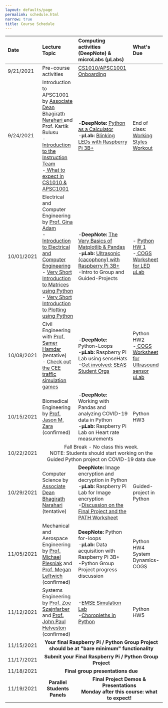 ```yaml
---
layout: defaults/page
permalink: schedule.html
narrow: true
title: Course Schedule
---
```


<table>
  <thead>
    <tr>
      <th style="text-align: left">Date</th>
      <th style="text-align: left">Lecture Topic</th>
      <th style="text-align: left">Computing activities (DeepNote) & microLabs (&mu;Labs)</th>
      <th style="text-align: left">What's Due</th>
    </tr>
  </thead>
  <tbody>
    <tr>
      <td style="text-align: left">9/21/2021</td>
      <td style="text-align: left">Pre-course activities</td>
      <td style="text-align: left"><a href="labs/week0-onboarding.html">CS1010/APSC1001 Onboarding </a></td>
      <td> </td>
    </tr>
    <tr>
      <td style="text-align: left">9/24/2021</td>
      <td style="text-align: left">Introduction to APSC1001 by <a href="https://www.seas.gwu.edu/bhagirath-narahari" target="_blank">Associate Dean Bhagirath Narahari </a> and Prof. Kartik Bulusu <br>- <a href="contact.html">Introduction to the Instruction Team</a><br>-<a href="{{ site.baseurl }}{% link files/BulusuIntroAPSC1001_09242021.pdf %}" target="_blank"> What to expect in CS1010 & APSC1001 </a><br></td>
      <td style="text-align: left">-<strong>DeepNote:</strong> <a href="labs/week1-python.html">Python as a Calculator </a><br>-<strong>&mu;Lab:</strong> <a href="{{ site.baseurl }}{% link files/Deck3_IntroRPi3BplusLED_Module2_09242021.pdf %}" target="_blank">Blinking LEDs with Raspberry Pi 3B+</a></td>
      <td style="text-align: left"> End of class: <a href="https://docs.google.com/forms/d/e/1FAIpQLSfN_wKwb7h0_DHXS8olXMRO915r9P1mVut2aueyIXuNXvYFSg/viewform?usp=sf_link" target="_blank">Working Styles Workout</a></td>
    </tr>
    <tr>
      <td style="text-align: left">10/01/2021</td>
      <td style="text-align: left">Electrical and Computer Engineering by <a href="https://www.seas.gwu.edu/gina-adam" target="_blank">Prof. Gina Adam</a><br>- <a href="{{ site.baseurl }}{% link files/APSC-1001-ECE-2021.pdf %}" target="_blank"> Introduction to Electrical and Computer Engineering </a><br>- <a href="{{ site.baseurl }}{% link files/Deck1_Matrices_Module2_10012021.pdf %}" target="_blank"> Very Short Introduction to Matrices using Python </a><br> - <a href="{{ site.baseurl }}{% link files/Deck2_Plotting_Module2_10012021.pdf %}" target="_blank"> Very Short Introduction to Plotting using Python </a></td>
      <td style="text-align: left">-<strong>DeepNote:</strong> <a href="labs/week2-python.html">The Very Basics of Matplotlib & Pandas </a><br>-<strong>&mu;Lab:</strong> <a href="{{ site.baseurl }}{% link files/Deck3_RPi3BplusUltrasound_Module2_10012021.pdf %}" target="_blank">Ultrasonic (cacophony) with Raspberry Pi 3B+ </a><br>-Intro to Group and Guided-Projects</td>
      <td>- <a href="/files/HW1.ipynb" target="_blank">Python HW 1</a><br>-<a href="https://docs.google.com/forms/d/e/1FAIpQLSdcr88Ta_iaXymUxEhX4O4Ul39PCDgPQGNqttiUw5QvvX2f4w/viewform?usp=sf_link" target="_blank"> COGS Worksheet for LED &mu;Lab</a></td>
    </tr>
   <tr>
      <td style="text-align: left">10/08/2021</td>
      <td style="text-align: left">Civil Engineering with <a href="https://transportation.seas.gwu.edu/" target="_blank">Prof. Samer Hamdar </a> (tentative) <br>- <a href="/files/cee_activities.pdf">Check out the CEE traffic simulation games</a></td>
      <td style="text-align: left">-<strong>DeepNote:</strong> Python-Loops<br>-<strong>&mu;Lab:</strong> Raspberry Pi Lab using senseHats<br>-<a href="files/student_orgs.pdf">Get involved: SEAS Student Orgs</a></td>
      <td>Python HW2<br>-<a href="https://docs.google.com/forms/d/e/1FAIpQLSeVh2moyzVuaAS5w5hLRXEmbzjHWiXBj9sGD-XDuSyXQXmxTQ/viewform?usp=sf_link" target="_blank"> COGS Worksheet for Ultrasound sensor &mu;Lab</a></td>
    </tr>
    <tr>
      <td style="text-align: left">10/15/2021</td>
      <td style="text-align: left">Biomedical Engineering by <a href="https://www.seas.gwu.edu/jason-m-zara" target="_blank">Prof. Jason M. Zara </a> (confirmed) </td>
      <td style="text-align: left">-<strong>DeepNote:</strong> Working with Pandas and analyzing COVID-19 data in Python<br>-<strong>&mu;Lab:</strong> Raspberry Pi Lab on Heart rate measurements</td>
      <td>Python HW3</td>
    </tr>
    <tr>
      <td style="text-align: left">10/22/2021</td>
      <td style="text-align: center" colspan="3">Fall Break - No class this week.<br>NOTE: Students should start working on the Guided Python project on COVID-19 data due</td> 
    </tr>
    <tr>
      <td style="text-align: left">10/29/2021</td>
      <td style="text-align: left">Computer Science by <a href="https://www.seas.gwu.edu/bhagirath-narahari" target="_blank">Associate Dean Bhagirath Narahari </a> (tentative) </td>
      <td style="text-align: left"><strong>DeepNote:</strong> Image encryption and decryption in Python<br>-<strong>&mu;Lab:</strong> Raspberry Pi Lab for Image encryption<br>-<a href="/files/path_statement.pdf" target="_blank">Discussion on the Final Project and the PATH Worksheet</a></td>
      <td>Guided-project in Python</td>
    </tr>
    <tr>
      <td style="text-align: left">11/05/2021</td>
      <td style="text-align: left">Mechanical and Aerospace Engineering by <a href="https://www.seas.gwu.edu/michael-w-plesniak" target="_blank">Prof. Michael Plesniak</a> and <a href="https://leftwichlab.seas.gwu.edu/" target="_blank">Prof. Megan Leftwich</a> (confirmed) </td>
      <td style="text-align: left"><strong>DeepNote:</strong> Python for-loops<br>-<strong>&mu;Lab:</strong> Data acquisition with Raspberry Pi 3B+<br>-Python Group Project progress discussion</td>
      <td>Python HW4<br>System Dynamics-COGS</td>
    </tr>
    <tr>
      <td style="text-align: left">11/12/2021</td>
      <td style="text-align: left">Systems Engineering by <a href="https://www2.seas.gwu.edu/~zszajnfa/" target="_blank">Prof. Zoe Szajnfarber</a> and <a href="https://www.jhelvy.com/" target="_blank">Prof. John Paul Helveston</a> (confirmed) </td>
      <td style="text-align: left">-<a href="labs/week4-emse-lab.html">EMSE Simulation Lab</a><br>-<a href="labs/week4-python.html">Choropleths in Python</a></td>
      <td>Python HW5</td>
    </tr>
    <tr>
      <td style="text-align: left">11/15/2021</td>
      <td style="text-align: center" colspan="3"><strong>Your final Raspberry Pi / Python Group Project should be at "bare minimum" functionality</strong></td>
    </tr>
    <tr>
      <td style="text-align: left">11/17/2021</td>
      <td style="text-align: center" colspan="3"><strong>Submit your Final Raspberry Pi / Python Group Project</strong></td>
    </tr>
    <tr>
      <td style="text-align: left">11/18/2021</td>
      <td style="text-align: center" colspan="3"><strong>Final group presentations due</strong></td>
    </tr>
    <tr>
      <td style="text-align: left">11/19/2021</td>
      <td style="text-align: center" colspan="1"><strong>Parallel Students Panels</strong></td>
      <td style="text-align: center" colspan="2"><strong>Final Project Demos & Presentations<br>Monday after this course: what to expect!</strong></td> 
    </tr>
  </tbody>
</table>
